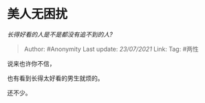 # 美人无困扰
*长得好看的人是不是都没有追不到的人?*

> Author: #Anonymity
> Last update: *23/07/2021*
> Link:
> Tag: #两性

说来也许你不信，

也有看到长得太好看的男生就烦的。

还不少。
